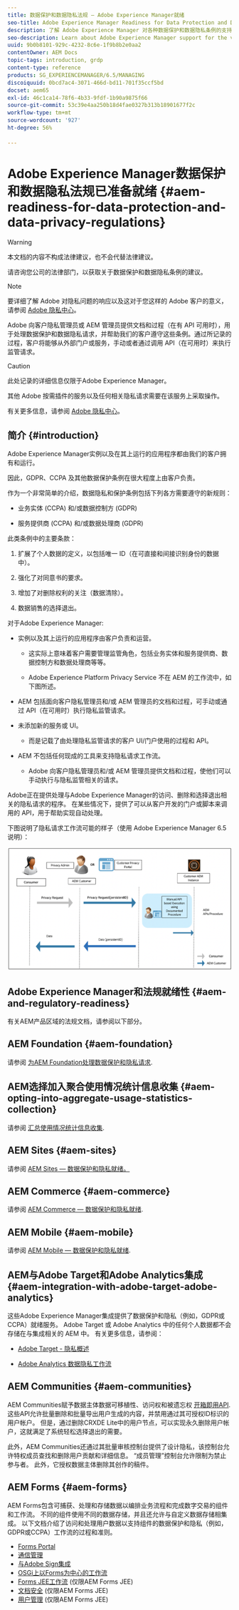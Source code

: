 ```yaml
---
title: 数据保护和数据隐私法规 — Adobe Experience Manager就绪
seo-title: Adobe Experience Manager Readiness for Data Protection and Data Privacy Regulations; such as GDPR, CCPA, etc
description: 了解 Adobe Experience Manager 对各种数据保护和数据隐私条例的支持，包括欧盟通用数据保护条例 (GDPR)、加州消费者隐私法案以及如何在实施新的 AEM 项目时实现合规性。
seo-description: Learn about Adobe Experience Manager support for the various Data Protection and Data Privacy Regulations; including the EU General Data Protection Regulation (GDPR), the California Consumer Privacy Act and how to comply when implementing a new AEM project.
uuid: 9b0b8101-929c-4232-8c6e-1f9b8b2e0aa2
contentOwner: AEM Docs
topic-tags: introduction, grdp
content-type: reference
products: SG_EXPERIENCEMANAGER/6.5/MANAGING
discoiquuid: 0bcd7ac4-3071-466d-bd11-701f35ccf5bd
docset: aem65
exl-id: 46c1ca14-78f6-4b33-9fdf-1b90a9875f66
source-git-commit: 53c39e4aa250b18d4fae0327b313b18901677f2c
workflow-type: tm+mt
source-wordcount: '927'
ht-degree: 56%

---
```


# Adobe Experience Manager数据保护和数据隐私法规已准备就绪 {#aem-readiness-for-data-protection-and-data-privacy-regulations}

>[!WARNING]
>
>本文档的内容不构成法律建议，也不会代替法律建议。
>
>请咨询您公司的法律部门，以获取关于数据保护和数据隐私条例的建议。

>[!NOTE]
>
>要详细了解 Adobe 对隐私问题的响应以及这对于您这样的 Adobe 客户的意义，请参阅 [Adobe 隐私中心](https://www.adobe.com/cn/privacy.html)。

Adobe 向客户隐私管理员或 AEM 管理员提供文档和过程（在有 API 可用时），用于处理数据保护和数据隐私请求，并帮助我们的客户遵守这些条例。通过所记录的过程，客户将能够从外部门户或服务，手动或者通过调用 API（在可用时）来执行监管请求。

>[!CAUTION]
>
>此处记录的详细信息仅限于Adobe Experience Manager。
>
>其他 Adobe 按需插件的服务以及任何相关隐私请求需要在该服务上采取操作。
>
>有关更多信息，请参阅 [Adobe 隐私中心](https://www.adobe.com/privacy.html)。

## 简介 {#introduction}

Adobe Experience Manager实例以及在其上运行的应用程序都由我们的客户拥有和运行。

因此，GDPR、CCPA 及其他数据保护条例在很大程度上由客户负责。

作为一个非常简单的介绍，数据隐私和保护条例包括下列各方需要遵守的新规则：

* 业务实体 (CCPA) 和/或数据控制方 (GDPR)

* 服务提供商 (CCPA) 和/或数据处理商 (GDPR)

此类条例中的主要条款：

1. 扩展了个人数据的定义，以包括唯一 ID（在可直接和间接识别身份的数据中）。

2. 强化了对同意书的要求。

3. 增加了对删除权利的关注（数据清除）。

4. 数据销售的选择退出。

对于Adobe Experience Manager:

* 实例以及其上运行的应用程序由客户负责和运营。

   * 这实际上意味着客户需要管理监管角色，包括业务实体和服务提供商、数据控制方和数据处理商等等。

   * Adobe Experience Platform Privacy Service 不在 AEM 的工作流中，如下图所述。

* AEM 包括面向客户隐私管理员和/或 AEM 管理员的文档和过程，可手动或通过 API（在可用时）执行隐私监管请求。

* 未添加新的服务或 UI。

   * 而是记载了由处理隐私监管请求的客户 UI/门户使用的过程和 API。

* AEM 不包括任何现成的工具来支持隐私请求工作流。

   * Adobe 向客户隐私管理员和/或 AEM 管理员提供文档和过程，使他们可以手动执行与隐私监管相关的请求。

Adobe正在提供处理与Adobe Experience Manager的访问、删除和选择退出相关的隐私请求的程序。 在某些情况下，提供了可以从客户开发的门户或脚本来调用的 API，用于帮助实现自动处理。

下图说明了隐私请求工作流可能的样子（使用 Adobe Experience Manager 6.5 说明）：

![数据保护和隐私](assets/data-protection-and-privacy-01.png)

## Adobe Experience Manager和法规就绪性 {#aem-and-regulatory-readiness}

有关AEM产品区域的法规文档，请参阅以下部分。

## AEM Foundation {#aem-foundation}

请参阅 [为AEM Foundation处理数据保护和隐私请求](/help/sites-administering/handling-gdpr-requests-for-aem-platform.md).

## AEM选择加入聚合使用情况统计信息收集 {#aem-opting-into-aggregate-usage-statistics-collection}

请参阅 [汇总使用情况统计信息收集](/help/sites-deploying/opt-in-aggregated-usage-statistics.md).

## AEM Sites {#aem-sites}

请参阅 [AEM Sites — 数据保护和隐私就绪。](/help/sites-administering/gdpr-compliance-sites.md)

## AEM Commerce {#aem-commerce}

请参阅 [AEM Commerce — 数据保护和隐私就绪](/help/sites-administering/gdpr-compliance-commerce.md).

## AEM Mobile {#aem-mobile}

请参阅 [AEM Mobile — 数据保护和隐私就绪](/help/mobile/aem-mobile-gdpr-compliance.md).

## AEM与Adobe Target和Adobe Analytics集成 {#aem-integration-with-adobe-target-adobe-analytics}

这些Adobe Experience Manager集成提供了数据保护和隐私（例如，GDPR或CCPA）就绪服务。 Adobe Target 或 Adobe Analytics 中的任何个人数据都不会存储在与集成相关的 AEM 中。
有关更多信息，请参阅：

* [Adobe Target - 隐私概述](https://docs.adobe.com/content/help/en/target/using/implement-target/before-implement/privacy/privacy.html)

* [Adobe Analytics 数据隐私工作流](https://docs.adobe.com/content/help/en/analytics/admin/data-governance/an-gdpr-workflow.html)

## AEM Communities {#aem-communities}

AEM Communities赋予数据主体数据可移植性、访问权和被遗忘权 [开箱即用API](/help/communities/user-ugc-management-service.md). 这些API允许批量删除和批量导出用户生成的内容，并禁用通过其可授权ID标识的用户帐户。 但是，通过删除CRXDE Lite中的用户节点，可以实现永久删除用户帐户，这就满足了系统轻松选择退出的需要。

此外，AEM Communities还通过其批量审核控制台提供了设计隐私，该控制台允许特权成员查找和删除用户贡献和详细信息。 “成员管理”控制台允许限制为禁止参与者。 此外，它授权数据主体删除其创作的稿件。

## AEM Forms {#aem-forms}

AEM Forms包含可捕获、处理和存储数据以编排业务流程和完成数字交易的组件和工作流。 不同的组件使用不同的数据存储，并且还允许与自定义数据存储相集成。 以下文档介绍了访问和处理用户数据以支持组件的数据保护和隐私（例如，GDPR或CCPA）工作流的过程和准则。

* [Forms Portal](/help/forms/using/forms-portal-handling-user-data.md)
* [通信管理](/help/forms/using/correspondence-management-handling-user-data.md)
* [与Adobe Sign集成](/help/forms/using/integration-adobe-sign-handling-user-data.md)
* [OSGi上以Forms为中心的工作流](/help/forms/using/forms-workflow-osgi-handling-user-data.md)
* [Forms JEE工作流](/help/forms/using/forms-workflow-jee-handling-user-data.md) (仅限AEM Forms JEE)
* [文档安全](/help/forms/using/document-security-handling-user-data.md) (仅限AEM Forms JEE)
* [用户管理](/help/forms/using/user-management-handling-user-data.md) (仅限AEM Forms JEE)
